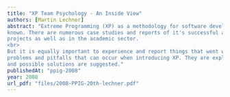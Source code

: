 ```yaml
---
title: "XP Team Psychology - An Inside View"
authors: [Martin Lechner]
abstract: "Extreme Programming (XP) as a methodology for software development is now widely
known. There are numerous case studies and reports of it's successful application in real world
projects as well as in the academic sector.
<br>
But it is equally important to experience and report things that went wrong. This paper is about
problems and pitfalls that can occur when introducing XP. They are explained in detail, analyzed,
and possible solutions are suggested."
publishedAt: "ppig-2008"
year: 2008
url_pdf: "files/2008-PPIG-20th-lechner.pdf"
---
```


